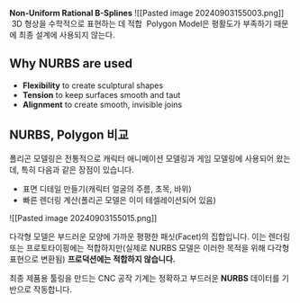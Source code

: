 **Non-Uniform Rational B-Splines**
![[Pasted image 20240903155003.png]]
 3D 형상을 수학적으로 표현하는 데 적합
 Polygon Model은 평활도가 부족하기 때문에 최종 설계에 사용되지 않는다. 

## Why NURBS are used

- **Flexibility** to create sculptural shapes
- **Tension** to keep surfaces smooth and taut
- **Alignment** to create smooth, invisible joins

## NURBS, Polygon 비교

폴리곤 모델링은 전통적으로 캐릭터 애니메이션 모델링과 게임 모델링에 사용되어 왔는데, 특히 다음과 같은 장점이 있습니다.

- 표면 디테일 만들기(캐릭터 얼굴의 주름, 초목, 바위)
- 빠른 렌더링 계산(폴리곤 모델은 이미 테셀레이션되어 있음)

![[Pasted image 20240903155015.png]]

다각형 모델은 부드러운 모양에 가까운 평평한 패싯(Facet)의 집합입니다. 이는 렌더링 또는 프로토타이핑에는 적합하지만(실제로 NURBS 모델은 이러한 목적을 위해 다각형 표현으로 변환됨) **프로덕션에는 적합하지 않습니다.**

최종 제품용 툴링을 만드는 CNC 공작 기계는 정확하고 부드러운 **NURBS** 데이터를 기반으로 작동합니다.